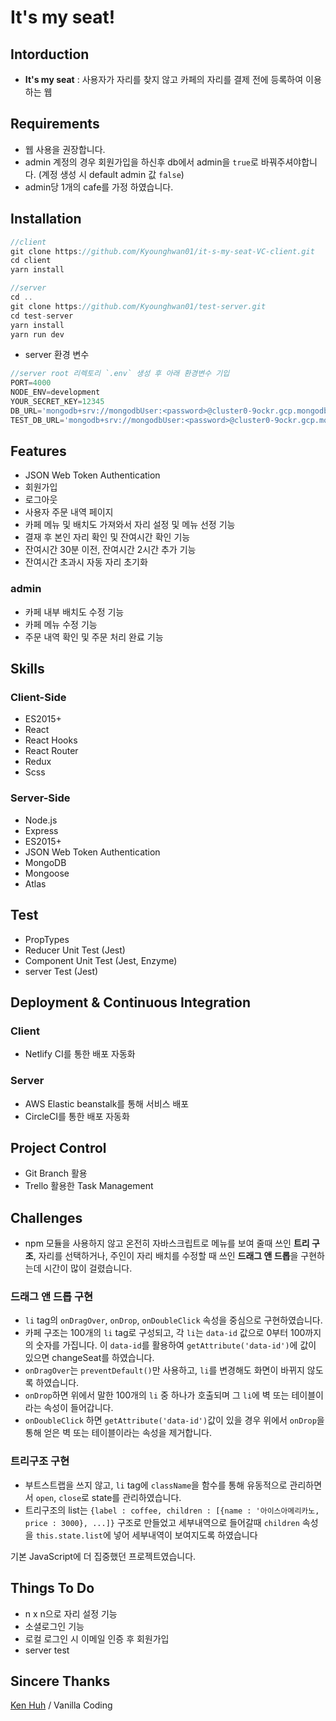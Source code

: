 # It's my seat!

## Intorduction

- **It's my seat** : 사용자가 자리를 찾지 않고 카페의 자리를 결제 전에 등록하여 이용하는 웹

<!-- <img height="500" alt="example" src="./runmate.gif"> -->

## Requirements

- 웹 사용을 권장합니다.
- admin 계정의 경우 회원가입을 하신후 db에서 admin을 `true`로 바꿔주셔야합니다. (계정 생성 시 default admin 값 `false`)
- admin당 1개의 cafe를 가정 하였습니다.

## Installation

```javascript
//client
git clone https://github.com/Kyounghwan01/it-s-my-seat-VC-client.git
cd client
yarn install

//server
cd ..
git clone https://github.com/Kyounghwan01/test-server.git
cd test-server
yarn install
yarn run dev
```

- server 환경 변수

```javascript
//server root 리렉토리 `.env` 생성 후 아래 환경변수 기입
PORT=4000
NODE_ENV=development
YOUR_SECRET_KEY=12345
DB_URL='mongodb+srv://mongodbUser:<password>@cluster0-9ockr.gcp.mongodb.net/Its_my_seat?retryWrites=true&w=majority'
TEST_DB_URL='mongodb+srv://mongodbUser:<password>@cluster0-9ockr.gcp.mongodb.net/Its_my_seat_TEST?retryWrites=true&w=majority'
```

## Features

- JSON Web Token Authentication
- 회원가입
- 로그아웃
- 사용자 주문 내역 페이지
- 카페 메뉴 및 배치도 가져와서 자리 설정 및 메뉴 선정 기능
- 결재 후 본인 자리 확인 및 잔여시간 확인 기능
- 잔여시간 30분 이전, 잔여시간 2시간 추가 기능
- 잔여시간 초과시 자동 자리 초기화

### admin
- 카페 내부 배치도 수정 기능
- 카페 메뉴 수정 기능
- 주문 내역 확인 및 주문 처리 완료 기능

## Skills
### Client-Side

- ES2015+
- React
- React Hooks
- React Router
- Redux
- Scss

### Server-Side

- Node.js
- Express
- ES2015+
- JSON Web Token Authentication
- MongoDB
- Mongoose
- Atlas


## Test

- PropTypes
- Reducer Unit Test (Jest)
- Component Unit Test (Jest, Enzyme)
- server Test (Jest)

## Deployment & Continuous Integration

### Client

- Netlify CI를 통한 배포 자동화

### Server
- AWS Elastic beanstalk를 통해 서비스 배포
- CircleCI를 통한 배포 자동화

## Project Control

- Git Branch 활용
- Trello 활용한 Task Management


## Challenges

- npm 모듈을 사용하지 않고 온전히 자바스크립트로 메뉴를 보여 줄때 쓰인 **트리 구조**, 자리를 선택하거나, 주인이 자리 배치를 수정할 때 쓰인 **드래그 앤 드롭**을 구현하는데 시간이 많이 걸렸습니다.

### 드래그 앤 드롭 구현
- `li` tag의 `onDragOver`, `onDrop`, `onDoubleClick` 속성을 중심으로 구현하였습니다.
- 카페 구조는 100개의 `li` tag로 구성되고, 각 `li`는 `data-id` 값으로 0부터 100까지의 숫자를 가집니다. 이 `data-id`를 활용하여 `getAttribute('data-id')`에 값이 있으면 changeSeat를 하였습니다.
- `onDragOver`는 `preventDefault()`만 사용하고, `li`를 변경해도 화면이 바뀌지 않도록 하였습니다.
- `onDrop`하면 위에서 말한 100개의 `li` 중 하나가 호출되며 그 `li`에 벽 또는 테이블이라는 속성이 들어갑니다.
- `onDoubleClick` 하면 `getAttribute('data-id')`값이 있을 경우 위에서 `onDrop`을 통해 얻은 벽 또는 테이블이라는 속성을 제거합니다.

### 트리구조 구현
- 부트스트랩을 쓰지 않고, `li` tag에 `className`을 함수를 통해 유동적으로 관리하면서 `open`, `close`로 state를 관리하였습니다.
- 트리구조의 list는
```{label : coffee, children : [{name : '아이스아메리카노, price : 3000}, ...]}``` 구조로 만들었고 세부내역으로 들어갈때 `children` 속성을 `this.state.list`에 넣어 세부내역이 보여지도록 하였습니다

기본 JavaScript에 더 집중했던 프로젝트였습니다.

## Things To Do

- n x n으로 자리 설정 기능
- 소셜로그인 기능
- 로컬 로그인 시 이메일 인증 후 회원가입
- server test



## Sincere Thanks

[Ken Huh](https://github.com/Ken123777) / Vanilla Coding
